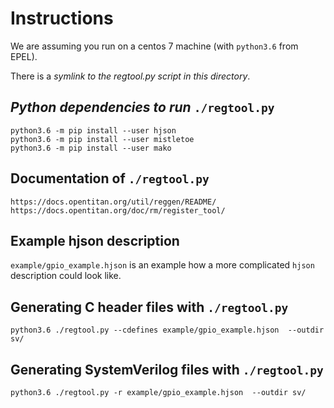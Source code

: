 # Instructions
We are assuming you run on a centos 7 machine (with `python3.6` from EPEL).

There is a *symlink to the regtool.py script in this directory*.

## *Python dependencies to run* `./regtool.py`
```
python3.6 -m pip install --user hjson
python3.6 -m pip install --user mistletoe
python3.6 -m pip install --user mako
```

## Documentation of `./regtool.py`

```
https://docs.opentitan.org/util/reggen/README/
https://docs.opentitan.org/doc/rm/register_tool/

```

## Example hjson description

`example/gpio_example.hjson` is an example how a more complicated `hjson` description
could look like.


## Generating C header files with `./regtool.py`

```
python3.6 ./regtool.py --cdefines example/gpio_example.hjson  --outdir sv/
```

## Generating SystemVerilog files with `./regtool.py`
```
python3.6 ./regtool.py -r example/gpio_example.hjson  --outdir sv/
```

